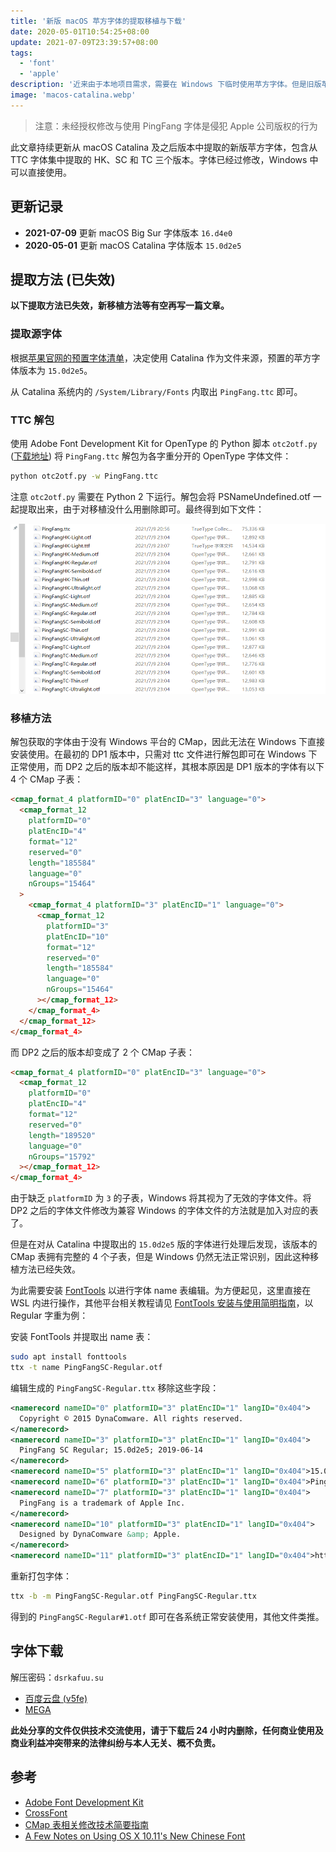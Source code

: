 ```yaml
---
title: '新版 macOS 苹方字体的提取移植与下载'
date: 2020-05-01T10:54:25+08:00
update: 2021-07-09T23:39:57+08:00
tags:
  - 'font'
  - 'apple'
description: '近来由于本地项目需求，需要在 Windows 下临时使用苹方字体。但是旧版苹方的移植方案已经失效，因此需要使用新的方法。'
image: 'macos-catalina.webp'
---
```


> 注意：未经授权修改与使用 PingFang 字体是侵犯 Apple 公司版权的行为

此文章持续更新从 macOS Catalina 及之后版本中提取的新版苹方字体，包含从 TTC 字体集中提取的 HK、SC 和 TC 三个版本。字体已经过修改，Windows 中可以直接使用。

<!--more-->

## 更新记录

- **2021-07-09** 更新 macOS Big Sur 字体版本 `16.d4e0`
- **2020-05-01** 更新 macOS Catalina 字体版本 `15.0d2e5`

## 提取方法 (已失效)

**以下提取方法已失效，新移植方法等有空再写一篇文章。**

### 提取源字体

根据[苹果官网的预置字体清单](https://support.apple.com/zh-cn/HT210192)，决定使用 Catalina 作为文件来源，预置的苹方字体版本为 `15.0d2e5`。

从 Catalina 系统内的 `/System/Library/Fonts` 内取出 `PingFang.ttc` 即可。

### TTC 解包

使用 Adobe Font Development Kit for OpenType 的 Python 脚本 `otc2otf.py` ([下载地址](https://blogs.adobe.com/CCJKType/files/2014/01/otc2otf.py)) 将 `PingFang.ttc` 解包为各字重分开的 OpenType 字体文件：

```bash
python otc2otf.py -w PingFang.ttc
```

注意 `otc2otf.py` 需要在 Python 2 下运行。解包会将 PSNameUndefined.otf 一起提取出来，由于对移植没什么用删除即可。最终得到如下文件：

![解包后的字体截图](20210709235943.webp)

### 移植方法

解包获取的字体由于没有 Windows 平台的 CMap，因此无法在 Windows 下直接安装使用。在最初的 DP1 版本中，只需对 ttc 文件进行解包即可在 Win­dows 下正常使用，而 DP2 之后的版本却不能这样，其根本原因是 DP1 版本的字体有以下 4 个 CMap 子表：

```html
<cmap_for­mat_4 plat­formID="0" pla­tEn­cID="3" lan­guage="0">
  <cmap_for­mat_12
    plat­formID="0"
    pla­tEn­cID="4"
    for­mat="12"
    re­served="0"
    length="185584"
    lan­guage="0"
    nGroups="15464"
  >
    <cmap_for­mat_4 plat­formID="3" pla­tEn­cID="1" lan­guage="0">
      <cmap_for­mat_12
        plat­formID="3"
        pla­tEn­cID="10"
        for­mat="12"
        re­served="0"
        length="185584"
        lan­guage="0"
        nGroups="15464"
      ></cmap_for­mat_12>
    </cmap_for­mat_4>
  </cmap_for­mat_12>
</cmap_for­mat_4>
```

而 DP2 之后的版本却变成了 2 个 CMap 子表：

```html
<cmap_for­mat_4 plat­formID="0" pla­tEn­cID="3" lan­guage="0">
  <cmap_for­mat_12
    plat­formID="0"
    pla­tEn­cID="4"
    for­mat="12"
    re­served="0"
    length="189520"
    lan­guage="0"
    nGroups="15792"
  ></cmap_for­mat_12>
</cmap_for­mat_4>
```

由于缺乏 `plat­formID` 为 `3` 的子表，Win­dows 将其视为了无效的字体文件。将 DP2 之后的字体文件修改为兼容 Win­dows 的字体文件的方法就是加入对应的表了。

但是在对从 Catalina 中提取出的 `15.0d2e5` 版的字体进行处理后发现，该版本的 CMap 表拥有完整的 4 个子表，但是 Windows 仍然无法正常识别，因此这种移植方法已经失效。

为此需要安装 [Font­Tools](https://github.com/fonttools/fonttools/releases) 以进行字体 name 表编辑。为方便起见，这里直接在 WSL 内进行操作，其他平台相关教程请见 [Font­Tools 安装与使用简明指南](https://darknode.in/font/font-tools-guide/)，以 Reg­u­lar 字重为例：

安装 Font­Tools 并提取出 name 表：

```bash
sudo apt install fonttools
ttx -t name PingFangSC-Regular.otf
```

编辑生成的 `PingFangSC-Regular.ttx` 移除这些字段：

```xml
<namerecord nameID="0" platformID="3" platEncID="1" langID="0x404">
  Copyright © 2015 DynaComware. All rights reserved.
</namerecord>
<namerecord nameID="3" platformID="3" platEncID="1" langID="0x404">
  PingFang SC Regular; 15.0d2e5; 2019-06-14
</namerecord>
<namerecord nameID="5" platformID="3" platEncID="1" langID="0x404">15.0d2e5</namerecord>
<namerecord nameID="6" platformID="3" platEncID="1" langID="0x404">PingFangSC-Regular</namerecord>
<namerecord nameID="7" platformID="3" platEncID="1" langID="0x404">
  PingFang is a trademark of Apple Inc.
</namerecord>
<namerecord nameID="10" platformID="3" platEncID="1" langID="0x404">
  Designed by DynaComware &amp; Apple.
</namerecord>
<namerecord nameID="11" platformID="3" platEncID="1" langID="0x404">http://dynacw.com</namerecord>
```

重新打包字体：

```sh
ttx -b -m PingFangSC-Regular.otf PingFangSC-Regular.ttx
```

得到的 `PingFangSC-Regular#1.otf` 即可在各系统正常安装使用，其他文件类推。

## 字体下载

解压密码：`dsrkafuu.su`

- [百度云盘 (v5fe)](https://pan.baidu.com/s/1g0fAai7Fg4PghWuYuBNTxA)
- [MEGA](https://mega.nz/file/9zJR1K5D#OopK0cI91lj0ZkFOR4ETtBSkRsomlw3JQZ1ii9d_RwU)

**此处分享的文件仅供技术交流使用，请于下载后 24 小时内删除，任何商业使用及商业利益冲突带来的法律纠纷与本人无关、概不负责。**

## 参考

- [Adobe Font Development Kit](https://github.com/adobe-type-tools/afdko)
- [CrossFont](https://www.acutesystems.com/scrcf.htm)
- [CMap 表相关修改技术简要指南](https://darknode.in/font/cmap-modify-tutorial/)
- [A Few Notes on Using OS X 10.11's New Chinese Font](https://gist.github.com/bitinn/42c95ed95aa3dcf155e2)
